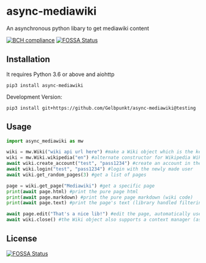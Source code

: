 # async-mediawiki
An asynchronous python libary to get mediawiki content

[![BCH compliance](https://bettercodehub.com/edge/badge/Gelbpunkt/async-mediawiki?branch=master)](https://bettercodehub.com/)
[![FOSSA Status](https://app.fossa.io/api/projects/git%2Bgithub.com%2FGelbpunkt%2Fasync-mediawiki.svg?type=shield)](https://app.fossa.io/projects/git%2Bgithub.com%2FGelbpunkt%2Fasync-mediawiki?ref=badge_shield)

## Installation

It requires Python 3.6 or above and aiohttp

`pip3 install async-mediawiki`

Development Version:

`pip3 install git+https://github.com/Gelbpunkt/async-mediawiki@testing`

## Usage
```python
import async_mediawiki as mw

wiki = mw.Wiki("wiki api url here") #make a Wiki object which is the key to the library
wiki = mw.Wiki.wikipedia("en") #alternate constructor for Wikipedia Wikis
await wiki.create_account("test", "pass1234") #create an account in the wiki
await wiki.login("test", "pass1234") #login with the newly made user
await wiki.get_random_pages(3) #get a list of pages

page = wiki.get_page("Mediawiki") #get a specific page
print(await page.html) #print the pure page html
print(await page.markdown) #print the pure page markdown (wiki code)
print(await page.text) #print the page's text (library handled filtering of the HTML)

await page.edit("That's a nice lib!") #edit the page, automatically uses the logged in user or anonymous
await wiki.close() #the Wiki object also supports a context manager (async with) to close automatically
```

## License
[![FOSSA Status](https://app.fossa.io/api/projects/git%2Bgithub.com%2FGelbpunkt%2Fasync-mediawiki.svg?type=large)](https://app.fossa.io/projects/git%2Bgithub.com%2FGelbpunkt%2Fasync-mediawiki?ref=badge_large)
